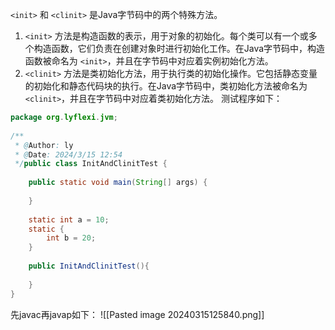 `<init>` 和 `<clinit>` 是Java字节码中的两个特殊方法。
1. `<init>` 方法是构造函数的表示，用于对象的初始化。每个类可以有一个或多个构造函数，它们负责在创建对象时进行初始化工作。在Java字节码中，构造函数被命名为 `<init>`，并且在字节码中对应着实例初始化方法。
2. `<clinit>` 方法是类初始化方法，用于执行类的初始化操作。它包括静态变量的初始化和静态代码块的执行。在Java字节码中，类初始化方法被命名为 `<clinit>`，并且在字节码中对应着类初始化方法。
测试程序如下：
```java
package org.lyflexi.jvm;  
  
/**  
 * @Author: ly  
 * @Date: 2024/3/15 12:54  
 */public class InitAndClinitTest {  
  
    public static void main(String[] args) {  
  
    }  
  
    static int a = 10;  
    static {  
        int b = 20;  
    }  
  
    public InitAndClinitTest(){  
  
    }  
}
```
先javac再javap如下：
![[Pasted image 20240315125840.png]]